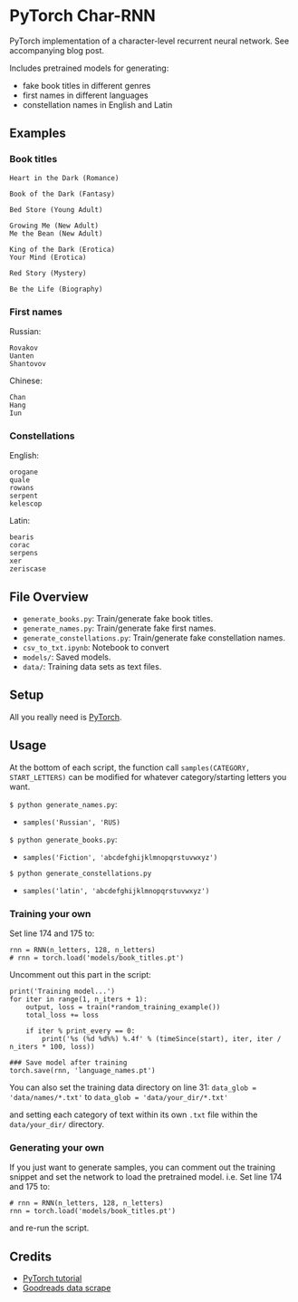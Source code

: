 # PyTorch Char-RNN
PyTorch implementation of a character-level recurrent neural network. See accompanying blog post.

Includes pretrained models for generating:
- fake book titles in different genres
- first names in different languages
- constellation names in English and Latin

## Examples
### Book titles

```
Heart in the Dark (Romance)

Book of the Dark (Fantasy) 

Bed Store (Young Adult)

Growing Me (New Adult)
Me the Bean (New Adult) 

King of the Dark (Erotica)
Your Mind (Erotica)

Red Story (Mystery) 

Be the Life (Biography)
```

### First names
Russian:
```
Rovakov
Uanten
Shantovov
```

Chinese:
```
Chan
Hang
Iun
```

### Constellations
English:
```
orogane
quale
rowans
serpent
kelescop
```

Latin:
```
bearis
corac
serpens
xer
zeriscase
```

## File Overview
- `generate_books.py`: Train/generate fake book titles.
- `generate_names.py`: Train/generate fake first names. 
- `generate_constellations.py`: Train/generate fake constellation names.
- `csv_to_txt.ipynb`: Notebook to convert 
- `models/`: Saved models.
- `data/`: Training data sets as text files.

## Setup
All you really need is [PyTorch](https://pytorch.org/get-started/locally/).

## Usage
At the bottom of each script, the function call `samples(CATEGORY, START_LETTERS)` can be modified for whatever category/starting letters you want. 

`$ python generate_names.py`:
- `samples('Russian', 'RUS)`

`$ python generate_books.py`:
- `samples('Fiction', 'abcdefghijklmnopqrstuvwxyz')`

`$ python generate_constellations.py`
- `samples('latin', 'abcdefghijklmnopqrstuvwxyz')`


### Training your own
Set line 174 and 175 to:
```
rnn = RNN(n_letters, 128, n_letters)
# rnn = torch.load('models/book_titles.pt')
```

Uncomment out this part in the script:
```
print('Training model...')
for iter in range(1, n_iters + 1):
    output, loss = train(*random_training_example())
    total_loss += loss

    if iter % print_every == 0:
        print('%s (%d %d%%) %.4f' % (timeSince(start), iter, iter / n_iters * 100, loss))

### Save model after training
torch.save(rnn, 'language_names.pt')
```

You can also set the training data directory on line 31:
`data_glob = 'data/names/*.txt'` to `data_glob = 'data/your_dir/*.txt'`

and setting each category of text within its own `.txt` file within the `data/your_dir/` directory. 

### Generating your own
If you just want to generate samples, you can comment out the training snippet and set the network to load the pretrained model. i.e. Set line 174 and 175 to:
```
# rnn = RNN(n_letters, 128, n_letters)
rnn = torch.load('models/book_titles.pt')
```
and re-run the script. 


## Credits
- [PyTorch tutorial](https://pytorch.org/tutorials/intermediate/char_rnn_generation_tutorial.html)
- [Goodreads data scrape](https://www.kaggle.com/brosen255/goodreads-books)
